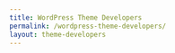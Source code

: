 ```yaml
---
title: WordPress Theme Developers
permalink: /wordpress-theme-developers/
layout: theme-developers
---
```

